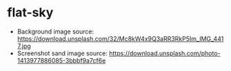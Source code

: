 # flat-sky


* Background image source: https://download.unsplash.com/32/Mc8kW4x9Q3aRR3RkP5Im_IMG_4417.jpg
* Screenshot sand image source: https://download.unsplash.com/photo-1413977886085-3bbbf9a7cf6e
